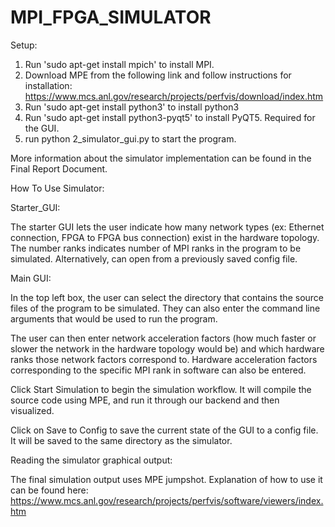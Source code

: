 # MPI_FPGA_SIMULATOR

Setup:

1. Run 'sudo apt-get install mpich' to install MPI.
2. Download MPE from the following link and follow instructions for installation: https://www.mcs.anl.gov/research/projects/perfvis/download/index.htm
3. Run 'sudo apt-get install python3' to install python3
4. Run 'sudo apt-get install python3-pyqt5' to install PyQT5. Required for the GUI.
5. run python 2_simulator_gui.py to start the program.


More information about the simulator implementation can be found in the Final Report Document.

How To Use Simulator:

Starter_GUI:

The starter GUI lets the user indicate how many network types (ex: Ethernet connection, FPGA to FPGA bus connection) exist in the hardware topology. The number ranks indicates number of MPI ranks in the program to be simulated. Alternatively, can open from a previously saved config file.

Main GUI:

In the top left box, the user can select the directory that contains the source files of the program to be simulated. They can also enter the command line arguments that would be used to run the program.

The user can then enter network acceleration factors (how much faster or slower the network in the hardware topology would be) and which hardware ranks those network factors correspond to. Hardware acceleration factors corresponding to the specific MPI rank in software can also be entered.

Click Start Simulation to begin the simulation workflow. It will compile the source code using MPE, and run it through our backend and then visualized.

Click on Save to Config to save the current state of the GUI to a config file. It will be saved to the same directory as the simulator.

Reading the simulator graphical output:

The final simulation output uses MPE jumpshot. Explanation of how to use it can be found here: https://www.mcs.anl.gov/research/projects/perfvis/software/viewers/index.htm


